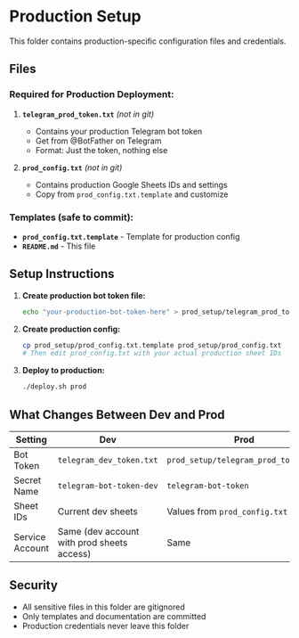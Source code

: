# Production Setup

This folder contains production-specific configuration files and credentials.

## Files

### Required for Production Deployment:

1. **`telegram_prod_token.txt`** _(not in git)_
   - Contains your production Telegram bot token
   - Get from @BotFather on Telegram
   - Format: Just the token, nothing else

2. **`prod_config.txt`** _(not in git)_
   - Contains production Google Sheets IDs and settings
   - Copy from `prod_config.txt.template` and customize

### Templates (safe to commit):

- **`prod_config.txt.template`** - Template for production config
- **`README.md`** - This file

## Setup Instructions

1. **Create production bot token file:**
   ```bash
   echo "your-production-bot-token-here" > prod_setup/telegram_prod_token.txt
   ```

2. **Create production config:**
   ```bash
   cp prod_setup/prod_config.txt.template prod_setup/prod_config.txt
   # Then edit prod_config.txt with your actual production sheet IDs
   ```

3. **Deploy to production:**
   ```bash
   ./deploy.sh prod
   ```

## What Changes Between Dev and Prod

| Setting | Dev | Prod |
|---------|-----|------|
| Bot Token | `telegram_dev_token.txt` | `prod_setup/telegram_prod_token.txt` |
| Secret Name | `telegram-bot-token-dev` | `telegram-bot-token` |
| Sheet IDs | Current dev sheets | Values from `prod_config.txt` |
| Service Account | Same (dev account with prod sheets access) | Same |

## Security

- All sensitive files in this folder are gitignored
- Only templates and documentation are committed
- Production credentials never leave this folder